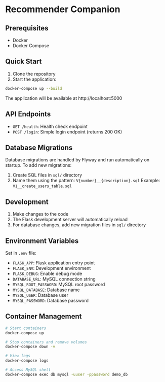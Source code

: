 # Recommender Companion

## Prerequisites

- Docker
- Docker Compose

## Quick Start

1. Clone the repository
2. Start the application:
```bash
docker-compose up --build
```

The application will be available at http://localhost:5000

## API Endpoints

- `GET /health`: Health check endpoint
- `POST /login`: Simple login endpoint (returns 200 OK)

## Database Migrations

Database migrations are handled by Flyway and run automatically on startup. To add new migrations:

1. Create SQL files in `sql/` directory
2. Name them using the pattern: `V{number}__{description}.sql`
   Example: `V1__create_users_table.sql`

## Development

1. Make changes to the code
2. The Flask development server will automatically reload
3. For database changes, add new migration files in `sql/` directory

## Environment Variables

Set in `.env` file:
- `FLASK_APP`: Flask application entry point
- `FLASK_ENV`: Development environment
- `FLASK_DEBUG`: Enable debug mode
- `DATABASE_URL`: MySQL connection string
- `MYSQL_ROOT_PASSWORD`: MySQL root password
- `MYSQL_DATABASE`: Database name
- `MYSQL_USER`: Database user
- `MYSQL_PASSWORD`: Database password

## Container Management

```bash
# Start containers
docker-compose up

# Stop containers and remove volumes
docker-compose down -v

# View logs
docker-compose logs

# Access MySQL shell
docker-compose exec db mysql -uuser -ppassword demo_db
```